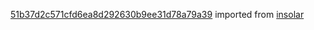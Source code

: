 [51b37d2c571cfd6ea8d292630b9ee31d78a79a39](https://github.com/insolar/insolar/commit/51b37d2c571cfd6ea8d292630b9ee31d78a79a39) imported from [insolar](https://github.com/insolar/insolar)
